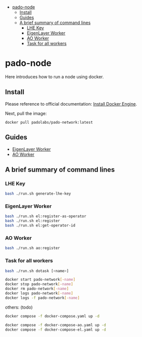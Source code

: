 
- [pado-node](#pado-node)
  - [Install](#install)
  - [Guides](#guides)
  - [A brief summary of command lines](#a-brief-summary-of-command-lines)
    - [LHE Key](#lhe-key)
    - [EigenLayer Worker](#eigenlayer-worker)
    - [AO Worker](#ao-worker)
    - [Task for all workers](#task-for-all-workers)


# pado-node

Here introduces how to run a node using docker.


## Install

Please reference to official documentation: [Install Docker Engine](https://docs.docker.com/engine/install/).

Next, pull the image:

```shell
docker pull padolabs/pado-network:latest
```


## Guides

- [EigenLayer Worker](./README-EigenLayerWorker.md)
- [AO Worker](./README-AOWorker.md)



## A brief summary of command lines

### LHE Key

```sh
bash ./run.sh generate-lhe-key
```

### EigenLayer Worker

```sh
bash ./run.sh el:register-as-operator
bash ./run.sh el:register
bash ./run.sh el:get-operator-id
```

### AO Worker

```sh
bash ./run.sh ao:register
```

### Task for all workers

```sh
bash ./run.sh dotask [<name>]
```


```sh
docker start pado-network[-name]
docker stop pado-network[-name]
docker rm pado-network[-name]
docker logs pado-network[-name]
docker logs -f pado-network[-name]
```


others: (todo)

```sh
docker compose -f docker-compose.yaml up -d
```

```sh
docker compose -f docker-compose-ao.yaml up -d
docker compose -f docker-compose-el.yaml up -d
```

